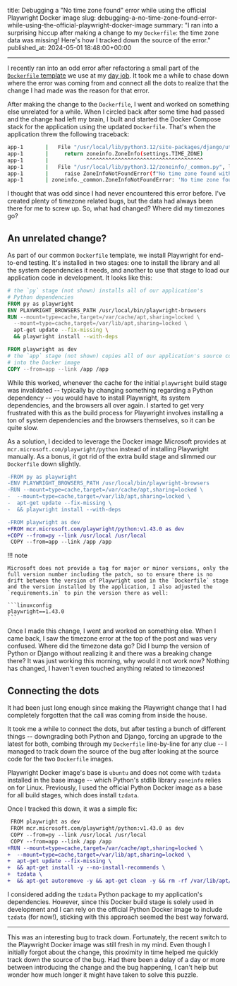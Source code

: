 title: Debugging a "No time zone found" error while using the official Playwright Docker image
slug: debugging-a-no-time-zone-found-error-while-using-the-official-playwright-docker-image
summary: "I ran into a surprising hiccup after making a change to my `Dockerfile`: the time zone data was missing! Here's how I tracked down the source of the error."
published_at: 2024-05-01 18:48:00+00:00

---

I recently ran into an odd error after refactoring a small part of the [`Dockerfile` template](https://github.com/westerveltco/django-twc-project/blob/af641ecb727e9b3e6efae420b1c1101cffc3fbdc/examples/default/Dockerfile) we use at my [day job](https://westervelt.com). It took me a while to chase down where the error was coming from and connect all the dots to realize that the change I had made was the reason for that error.

After making the change to the `Dockerfile`, I went and worked on something else unrelated for a while. When I circled back after some time had passed and the change had left my brain, I built and started the Docker Compose stack for the application using the updated `Dockerfile`. That's when the application threw the following traceback:

```bash
app-1       |   File "/usr/local/lib/python3.12/site-packages/django/utils/timezone.py", line 52, in get_default_timezone
app-1       |     return zoneinfo.ZoneInfo(settings.TIME_ZONE)
app-1       |            ^^^^^^^^^^^^^^^^^^^^^^^^^^^^^^^^^^^^^
app-1       |   File "/usr/local/lib/python3.12/zoneinfo/_common.py", line 24, in load_tzdata
app-1       |     raise ZoneInfoNotFoundError(f"No time zone found with key {key}")
app-1       | zoneinfo._common.ZoneInfoNotFoundError: 'No time zone found with key America/Chicago'
```

I thought that was odd since I had never encountered this error before. I've created plenty of timezone related bugs, but the data had always been there for me to screw up. So, what had changed? Where did my timezones go?

## An unrelated change?

As part of our common `Dockerfile` template, we install Playwright for end-to-end testing. It's installed in two stages: one to install the library and all the system dependencies it needs, and another to use that stage to load our application code in development. It looks like this:

```dockerfile
# the `py` stage (not shown) installs all of our application's
# Python dependencies
FROM py as playwright
ENV PLAYWRIGHT_BROWSERS_PATH /usr/local/bin/playwright-browsers
RUN --mount=type=cache,target=/var/cache/apt,sharing=locked \
  --mount=type=cache,target=/var/lib/apt,sharing=locked \
  apt-get update --fix-missing \
  && playwright install --with-deps

FROM playwright as dev
# the `app` stage (not shown) copies all of our application's source code
# into the Docker image
COPY --from=app --link /app /app
```

While this worked, whenever the cache for the initial `playwright` build stage was invalidated -- typically by changing something regarding a Python dependency -- you would have to install Playwright, its system dependencies, and the browsers all over again. I started to get very frustrated with this as the build process for Playwright involves installing a ton of system dependencies and the browsers themselves, so it can be quite slow.

As a solution, I decided to leverage the Docker image Microsoft provides at `mcr.microsoft.com/playwright/python` instead of installing Playwright manually. As a bonus, it got rid of the extra build stage and slimmed our `Dockerfile` down slightly.

```diff
-FROM py as playwright
-ENV PLAYWRIGHT_BROWSERS_PATH /usr/local/bin/playwright-browsers
-RUN --mount=type=cache,target=/var/cache/apt,sharing=locked \
-  --mount=type=cache,target=/var/lib/apt,sharing=locked \
-  apt-get update --fix-missing \
-  && playwright install --with-deps

-FROM playwright as dev
+FROM mcr.microsoft.com/playwright/python:v1.43.0 as dev
+COPY --from=py --link /usr/local /usr/local
 COPY --from=app --link /app /app
```

!!! note

    Microsoft does not provide a tag for major or minor versions, only the full version number including the patch, so to ensure there is no drift between the version of Playwright used in the `Dockerfile` stage and the version installed by the application, I also adjusted the `requirements.in` to pin the version there as well:

    ```linuxconfig
    playwright==1.43.0
    ```

Once I made this change, I went and worked on something else. When I came back, I saw the timezone error at the top of the post and was very confused. Where did the timezone data go? Did I bump the version of Python or Django without realizing it and there was a breaking change there? It was just working this morning, why would it not work now? Nothing has changed, I haven't even touched anything related to timezones!

## Connecting the dots

It had been just long enough since making the Playwright change that I had completely forgotten that the call was coming from inside the house.

It took me a while to connect the dots, but after testing a bunch of different things -- downgrading both Python and Django, forcing an upgrade to the latest for both, combing through my `Dockerfile` line-by-line for any clue -- I managed to track down the source of the bug after looking at the source code for the two `Dockerfile` images.

Playwright Docker image's base is `ubuntu` and does not come with `tzdata` installed in the base image -- which Python's stdlib library `zoneinfo` relies on for Linux. Previously, I used the official Python Docker image as a base for all build stages, which does install `tzdata`.

Once I tracked this down, it was a simple fix:

```diff
 FROM playwright as dev
 FROM mcr.microsoft.com/playwright/python:v1.43.0 as dev
 COPY --from=py --link /usr/local /usr/local
 COPY --from=app --link /app /app
+RUN --mount=type=cache,target=/var/cache/apt,sharing=locked \
+  --mount=type=cache,target=/var/lib/apt,sharing=locked \
+  apt-get update --fix-missing \
+  && apt-get install -y --no-install-recommends \
+  tzdata \
+  && apt-get autoremove -y && apt-get clean -y && rm -rf /var/lib/apt/lists/*
```

I considered adding the `tzdata` Python package to my application's dependencies. However, since this Docker build stage is solely used in development and I can rely on the official Python Docker image to include `tzdata` (for now!), sticking with this approach seemed the best way forward.

---

This was an interesting bug to track down. Fortunately, the recent switch to the Playwright Docker image was still fresh in my mind. Even though I initially forgot about the change, this proximity in time helped me quickly track down the source of the bug. Had there been a delay of a day or more between introducing the change and the bug happening, I can't help but wonder how much longer it might have taken to solve this puzzle.

